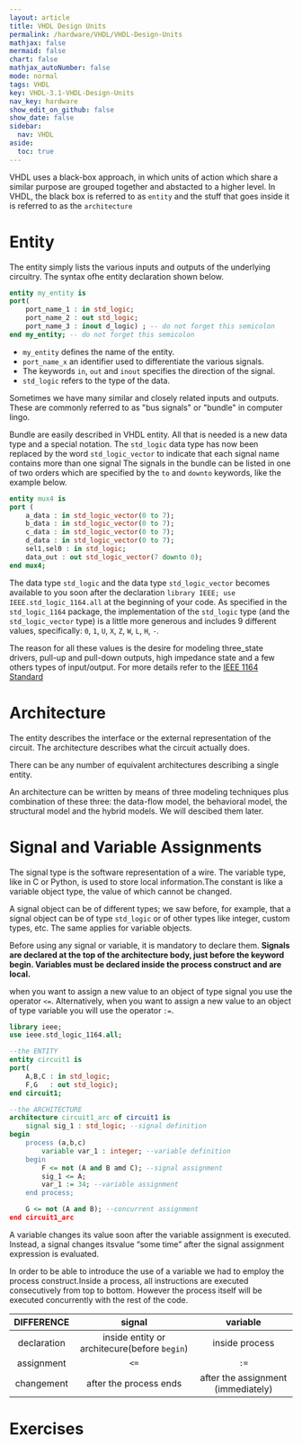 ```yaml
---
layout: article
title: VHDL Design Units
permalink: /hardware/VHDL/VHDL-Design-Units
mathjax: false
mermaid: false
chart: false
mathjax_autoNumber: false
mode: normal
tags: VHDL
key: VHDL-3.1-VHDL-Design-Units
nav_key: hardware
show_edit_on_github: false
show_date: false
sidebar:
  nav: VHDL
aside:
  toc: true
---
```


<!--more-->
<!-- more -->

VHDL uses a black-box approach, in which units of action which share a similar purpose are grouped together and abstacted to a higher level. In VHDL, the black box is referred to as `entity` and the stuff that goes inside it is referred to as the `architecture`

# Entity

The entity simply lists the various inputs and outputs of the underlying circuitry. The syntax ofhe entity declaration shown below.

```vhdl
entity my_entity is
port(
    port_name_1 : in std_logic;
    port_name_2 : out std_logic;
    port_name_3 : inout d_logic) ; -- do not forget this semicolon
end my_entity; -- do not forget this semicolon
```

* `my_entity` defines the name of the entity.
* `port_name_x`  an identifier used to differentiate the various signals.
* The keywords `in`, `out` and `inout` specifies the direction of the signal.
* `std_logic` refers to the type of the data.

Sometimes we have many similar and closely related inputs and outputs. These are commonly referred to as "bus signals" or "bundle" in computer lingo.

Bundle are easily described in VHDL entity. All that is needed is a new data type and a special notation. The `std_logic` data  type  has  now  been  replaced  by  the  word `std_logic_vector` to indicate that each signal name contains more than one signal The signals in the bundle can be listed in one of two orders which are specified by the `to` and `downto`  keywords, like the example below.

```vhdl
entity mux4 is
port (
    a_data : in std_logic_vector(0 to 7);
    b_data : in std_logic_vector(0 to 7);
    c_data : in std_logic_vector(0 to 7);
    d_data : in std_logic_vector(0 to 7);
    sel1,sel0 : in std_logic;
    data_out : out std_logic_vector(7 downto 0);
end mux4;
```

The data type `std_logic` and the data type `std_logic_vector` becomes available to you soon after the declaration `library IEEE; use IEEE.std_logic_1164.all` at the beginning of your code. As specified in the `std_logic_1164` package, the implementation of the `std_logic` type (and the `std_logic_vector` type) is a little more generous and includes 9 different values, specifically: `0`, `1`, `U`, `X`, `Z`, `W`, `L`, `H`, `-`.

The reason for all these values is the desire for modeling three_state drivers, pull-up and pull-down outputs, high impedance state and a few others types of input/output. For more details refer to the [IEEE 1164 Standard](http://en.wikipedia.org/wiki/IEEE_1164)

# Architecture

The entity describes the interface or the external representation of the circuit. The architecture describes what the circuit actually does.

There can be any number of equivalent architectures describing a single entity.

An architecture can be written by means of three modeling techniques plus combination of these three: the data-flow model, the behavioral model, the structural model and the hybrid models. We will descibed them later.

# Signal and Variable Assignments

The signal type is the software representation of a wire. The variable type, like in C or Python, is used to store local information.The constant is like a variable object type, the value of which cannot be changed.

A signal object can be of different types; we saw before, for example, that a signal object can be of type `std_logic` or of other types like integer, custom types, etc. The same applies for variable objects.

Before using any signal or variable, it is mandatory to declare them. **Signals are declared at the top of the architecture body, just before the keyword begin. Variables must be declared inside the process construct and are local.**

when you want to assign a new value to an object of type signal you use the operator `<=`. Alternatively, when you want to assign a new value to an object of type variable you will use the operator `:=`.

```vhdl
library ieee;
use ieee.std_logic_1164.all;

--the ENTITY
entity circuit1 is
port(
    A,B,C : in std_logic;
    F,G   : out std_logic);
end circuit1;

--the ARCHITECTURE
architecture circuit1_arc of circuit1 is
    signal sig_1 : std_logic; --signal definition
begin
    process (a,b,c)
        variable var_1 : integer; --variable definition
    begin
        F <= not (A and B amd C); --signal assignment
        sig_1 <= A;
        var_1 := 34; --variable assignment
    end process;

    G <= not (A and B); --concurrent assignment
end circuit1_arc
```

A variable changes its value soon after the variable assignment is executed. Instead, a signal changes itsvalue  “some  time”  after  the  signal  assignment  expression  is  evaluated.

In order to be able to introduce the use of a variable we had to employ the process construct.Inside a process, all instructions are executed consecutively from top to bottom. However the process itself will be executed concurrently with the rest of the code.


| DIFFERENCE | signal | variable |
|:----------:|:------:|:--------:|
| declaration | inside entity or architecure(before `begin`) | inside process |
| assignment | `<=` | `:=` |
| changement | after the process  ends | after the assignment (immediately) |

# Exercises

